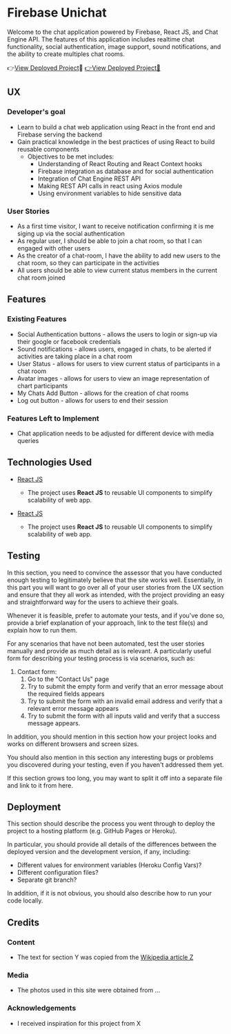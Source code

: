 # Firebase Unichat

Welcome to the chat application powered by Firebase, React JS, and Chat Engine API. The features of this application includes realtime chat functionality, social authentication, image support, sound notifications, and the ability to create multiples chat rooms.

👉[View Deployed Project](https://firebase-unichat.netlify.app/)🚀 
<a href="" target="_blank">👉View Deployed Project🚀</a>
 
## UX

### Developer's goal
- Learn to build a chat web application using React in the front end and Firebase serving the backend
- Gain practical knowledge in the best practices of using React to build reusable components
    + Objectives to be met includes:
        * Understanding of React Routing and React Context hooks
        * Firebase integration as database and for social authentication
        * Integration of Chat Engine REST API
        * Making REST API calls in react using Axios module
        * Using environment variables to hide sensitive data

### User Stories
- As a first time visitor, I want to receive notification confirming it is me siging up via the social authentication
- As regular user, I should be able to join a chat room, so that I can engaged with other users
- As the creator of a chat-room, I have the ability to add new users to the chat room, so they can participate in the activities
- All users should be able to view current status members in the current chat room joined

## Features
 
### Existing Features
- Social Authentication buttons - allows the users to login or sign-up via their google or facebook credentials
- Sound notifications - allows users, engaged in chats, to be alerted if activities are taking place in a chat room
- User Status - allows for users to view current status of participants in a chat room
- Avatar images - allows for users to view an image representation of chart participants
- My Chats Add Button - allows for the creation of chat rooms
- Log out button - allows for users to end their session

### Features Left to Implement
- Chat application needs to be adjusted for different device with media queries

## Technologies Used

- [React JS](https://reactjs.org/)
    - The project uses **React JS** to reusable UI components to simplify scalability of web app.

- [React JS](https://reactjs.org/)
    - The project uses **React JS** to reusable UI components to simplify scalability of web app.



## Testing

In this section, you need to convince the assessor that you have conducted enough testing to legitimately believe that the site works well. Essentially, in this part you will want to go over all of your user stories from the UX section and ensure that they all work as intended, with the project providing an easy and straightforward way for the users to achieve their goals.

Whenever it is feasible, prefer to automate your tests, and if you've done so, provide a brief explanation of your approach, link to the test file(s) and explain how to run them.

For any scenarios that have not been automated, test the user stories manually and provide as much detail as is relevant. A particularly useful form for describing your testing process is via scenarios, such as:

1. Contact form:
    1. Go to the "Contact Us" page
    2. Try to submit the empty form and verify that an error message about the required fields appears
    3. Try to submit the form with an invalid email address and verify that a relevant error message appears
    4. Try to submit the form with all inputs valid and verify that a success message appears.

In addition, you should mention in this section how your project looks and works on different browsers and screen sizes.

You should also mention in this section any interesting bugs or problems you discovered during your testing, even if you haven't addressed them yet.

If this section grows too long, you may want to split it off into a separate file and link to it from here.

## Deployment

This section should describe the process you went through to deploy the project to a hosting platform (e.g. GitHub Pages or Heroku).

In particular, you should provide all details of the differences between the deployed version and the development version, if any, including:
- Different values for environment variables (Heroku Config Vars)?
- Different configuration files?
- Separate git branch?

In addition, if it is not obvious, you should also describe how to run your code locally.


## Credits

### Content
- The text for section Y was copied from the [Wikipedia article Z](https://en.wikipedia.org/wiki/Z)

### Media
- The photos used in this site were obtained from ...

### Acknowledgements

- I received inspiration for this project from X

